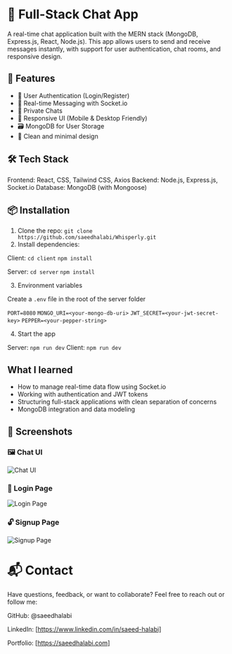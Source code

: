 # 💬 Full-Stack Chat App

A real-time chat application built with the MERN stack (MongoDB, Express.js, React, Node.js). This app allows users to send and receive messages instantly, with support for user authentication, chat rooms, and responsive design.

## 🚀 Features

- 🔐 User Authentication (Login/Register)
- 📩 Real-time Messaging with Socket.io
- 💬 Private Chats
- 📱 Responsive UI (Mobile & Desktop Friendly)
- 🗃️ MongoDB for User Storage
- 🧾 Clean and minimal design

## 🛠️ Tech Stack

Frontend: React, CSS, Tailwind CSS, Axios
Backend: Node.js, Express.js, Socket.io
Database: MongoDB (with Mongoose)


## 📦 Installation

1. Clone the repo:
```git clone https://github.com/saeedhalabi/Whisperly.git```
2. Install dependencies:

Client:
```cd client```
```npm install```

Server:
```cd server```
```npm install```

3. Environment variables

Create a ```.env``` file in the root of the server folder

```PORT=8080```
```MONGO_URI=<your-mongo-db-uri>```
```JWT_SECRET=<your-jwt-secret-key>```
```PEPPER=<your-pepper-string>```

4. Start the app

Server: ```npm run dev```
Client: ```npm run dev```

## What I learned

- How to manage real-time data flow using Socket.io
- Working with authentication and JWT tokens
- Structuring full-stack applications with clean separation of concerns
- MongoDB integration and data modeling

## 📸 Screenshots

###  🖼️ Chat UI
![Chat UI](./screenshots/4.png)

### 🔐 Login Page
![Login Page](./screenshots/2.png)

### 🔓 Signup Page
![Signup Page](./screenshots/1.png)

# 📬 Contact
Have questions, feedback, or want to collaborate?
Feel free to reach out or follow me:

GitHub: @saeedhalabi

LinkedIn: [https://www.linkedin.com/in/saeed-halabi]

Portfolio: [https://saeedhalabi.com]

